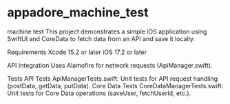 # appadore_machine_test
 machine test
This project demonstrates a simple iOS application using SwiftUI and CoreData to fetch data from an API and save it locally.

Requirements
Xcode 15.2 or later
iOS 17.2 or later

API Integration
Uses Alamofire for network requests (ApiManager.swift).

Tests
API Tests
ApiManagerTests.swift: Unit tests for API request handling (postData, getData, putData).
Core Data Tests
CoreDataManagerTests.swift: Unit tests for Core Data operations (saveUser, fetchUserId, etc.).
